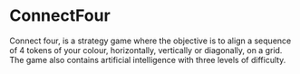 # ConnectFour
Connect four, is a strategy game where the objective is to align a sequence of 4 tokens of your colour, horizontally, vertically or diagonally, on a grid. The game also contains artificial intelligence with three levels of difficulty.
